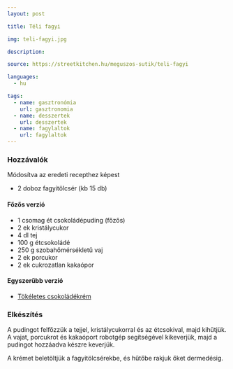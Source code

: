 ```yaml
---
layout: post

title: Téli fagyi

img: teli-fagyi.jpg

description:

source: https://streetkitchen.hu/meguszos-sutik/teli-fagyi

languages:
  - hu

tags:
  - name: gasztronómia
    url: gasztronomia
  - name: desszertek
    url: desszertek
  - name: fagylaltok
    url: fagylaltok
---
```


### Hozzávalók
Módosítva az eredeti recepthez képest

 - 2 doboz fagyitölcsér (kb 15 db)

#### Főzős verzió
 - 1 csomag ét csokoládépuding (főzős)
 - 2 ek kristálycukor
 - 4 dl tej
 - 100 g étcsokoládé
 - 250 g szobahőmérsékletű vaj
 - 2 ek porcukor
 - 2 ek cukrozatlan kakaópor

#### Egyszerűbb verzió
 - [Tökéletes csokoládékrém](https://szitasg.github.io/2024/04/20/tokeletes-csokoladekrem.html)


### Elkészítés
A pudingot felfőzzük a tejjel, kristálycukorral és az étcsokival, majd kihűtjük.
 A vajat, porcukrot és kakaóport robotgép segítségével kikeverjük, majd a
 pudingot hozzáadva készre keverjük.

A krémet beletöltjük a fagyitölcsérekbe, és hűtőbe rakjuk őket dermedésig.
